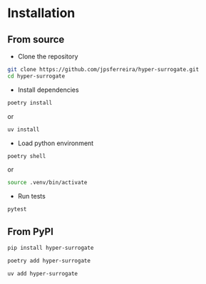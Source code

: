 # Installation

## From source

- Clone the repository

```zsh
git clone https://github.com/jpsferreira/hyper-surrogate.git
cd hyper-surrogate
```

- Install dependencies

```zsh
poetry install
```

or

```zsh
uv install
```

- Load python environment

```zsh
poetry shell
```

or

```zsh
source .venv/bin/activate
```

- Run tests

```zsh
pytest
```

## From PyPI

```zsh
pip install hyper-surrogate
```

```zsh
poetry add hyper-surrogate
```

```zsh
uv add hyper-surrogate
```
